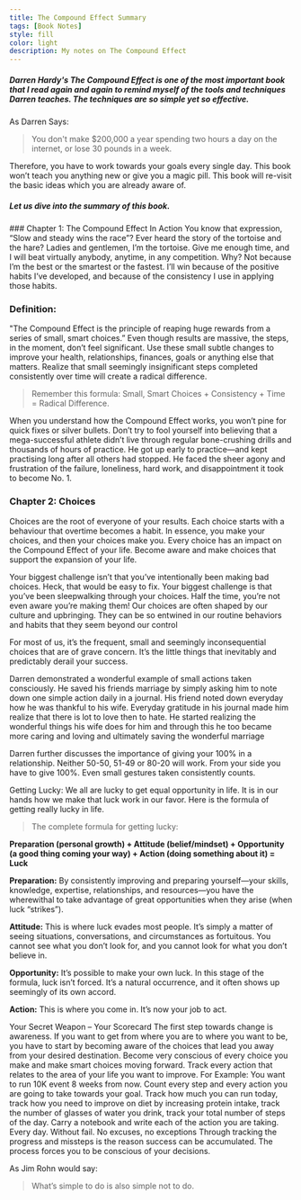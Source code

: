 ```yaml
---
title: The Compound Effect Summary
tags: [Book Notes]
style: fill
color: light
description: My notes on The Compound Effect
---
```


##### **Darren Hardy's The Compound Effect** is one of the most important book that I read again and again to remind myself of the tools and techniques Darren teaches. The techniques are so simple yet so effective.

As Darren Says:
> You don't make $200,000 a year spending two hours a day on the internet, or lose 30 pounds in a week.

Therefore, you have to work towards your goals every single day. This book won’t teach you anything new or give you a magic pill. This book will re-visit the basic ideas which you are already aware of.

##### Let us dive into the summary of this book.
<div class="dropdown-divider"></div>
### Chapter 1: The Compound Effect In Action
You know that expression, “Slow and steady wins the race”? Ever heard the story of the tortoise and the hare? Ladies and gentlemen, I’m the tortoise. Give me enough time, and I will beat virtually anybody, anytime, in any competition. Why? Not because I’m the best or the smartest or the fastest.
I’ll win because of the positive habits I’ve developed, and because of the consistency I use in applying those habits.

### Definition:
"The Compound Effect is the principle of reaping huge rewards from a series of small, smart choices.”
Even though results are massive, the steps, in the moment, don’t feel significant. Use these small subtle changes to improve your health, relationships, finances, goals or anything else that matters.
Realize that small seemingly insignificant steps completed consistently over time will create a radical difference. 
> Remember this formula:
> Small, Smart Choices + Consistency + Time = Radical Difference.

When you understand how the Compound Effect works, you won’t pine for quick fixes or silver bullets. Don’t try to fool yourself into believing that a mega-successful athlete didn’t live through regular bone-crushing drills and thousands of hours of practice.
He got up early to practice—and kept practising long after all others had stopped. He faced the sheer agony and frustration of the failure, loneliness, hard work, and disappointment it took to become No. 1.

### Chapter 2: Choices
Choices are the root of everyone of your results. Each choice starts with a behaviour that overtime becomes a habit. In essence, you make your choices, and then your choices make you.
Every choice has an impact on the Compound Effect of your life. Become aware and make choices that support the expansion of your life.

Your biggest challenge isn’t that you’ve intentionally been making bad choices. Heck, that would be easy to fix. Your biggest challenge is that you’ve been sleepwalking through your choices.
Half the time, you’re not even aware you’re making them! Our choices are often shaped by our culture and upbringing. They can be so entwined in our routine behaviors and habits that they seem beyond our control

For most of us, it’s the frequent, small and seemingly inconsequential choices that are of grave concern. It’s the little things that inevitably and predictably derail your success.

Darren demonstrated a wonderful example of small actions taken consciously. He saved his friends marriage by simply asking him to note down one simple action daily in a journal. His friend noted down everyday how he was thankful to his wife. Everyday gratitude in his journal made him realize that there is lot to love then to hate.
He started realizing the wonderful things his wife does for him and through this he too became more caring and loving and ultimately saving the wonderful marriage

Darren further discusses the importance of giving your 100% in a relationship. Neither 50-50, 51-49 or 80-20 will work. From your side you have to give 100%. Even small gestures taken consistently counts.

Getting Lucky:
We all are lucky to get equal opportunity in life. It is in our hands how we make that luck work in our favor. Here is the formula of getting really lucky in life.

> The complete formula for getting lucky:

**Preparation (personal growth) + Attitude (belief/mindset) + Opportunity (a good thing coming your way) + Action (doing something about it) = Luck**

**Preparation:** By consistently improving and preparing yourself—your skills, knowledge, expertise, relationships, and resources—you have the wherewithal to take advantage of great opportunities when they arise (when luck “strikes”).

**Attitude:** This is where luck evades most people. It’s simply a matter of seeing situations, conversations, and circumstances as fortuitous. You cannot see what you don’t look for, and you cannot look for what you don’t believe in.

**Opportunity:** It’s possible to make your own luck. In this stage of the formula, luck isn’t forced. It’s a natural occurrence, and it often shows up seemingly of its own accord.

**Action:** This is where you come in. It’s now your job to act.

Your Secret Weapon – Your Scorecard
The first step towards change is awareness. If you want to get from where you are to where you want to be, you have to start by becoming aware of the choices that lead you away from your desired destination. Become very conscious of every choice you make and make smart choices moving forward.
Track every action that relates to the area of your life you want to improve.
For Example: You want to run 10K event 8 weeks from now. Count every step and every action you are going to take towards your goal. Track how much you can run today, track how you need to improve on diet by increasing protein intake, track the number of glasses of water you drink, track your total number of steps of the day. Carry a notebook and write each of the action you are taking. Every day. Without fail. No excuses, no exceptions
Through tracking the progress and missteps is the reason success can be accumulated. The process forces you to be conscious of your decisions.

As Jim Rohn would say:
> What’s simple to do is also simple not to do.